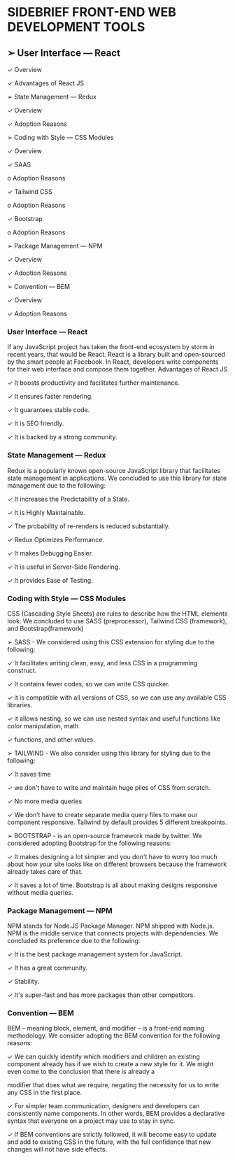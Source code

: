 # SIDEBRIEF FRONT-END WEB DEVELOPMENT TOOLS


## ➢ User Interface — React
✓ Overview

✓ Advantages of React JS

➢ State Management — Redux

✓ Overview

✓ Adoption Reasons

➢ Coding with Style — CSS Modules

✓ Overview

✓ SAAS

o Adoption Reasons

✓ Tailwind CSS

o Adoption Reasons

✓ Bootstrap

o Adoption Reasons

➢ Package Management — NPM

✓ Overview

✓ Adoption Reasons

➢ Convention — BEM

✓ Overview

✓ Adoption Reasons

### User Interface — React

If any JavaScript project has taken the front-end ecosystem by storm in recent years, that would be
React. 
React is a library built and open-sourced by the smart people at Facebook. In React,
developers write components for their web interface and compose them together.
Advantages of React JS

✓ It boosts productivity and facilitates further maintenance.

✓ It ensures faster rendering.

✓ It guarantees stable code.

✓ It is SEO friendly.

✓ It is backed by a strong community.



### State Management — Redux

Redux is a popularly known open-source JavaScript library that facilitates state management in
applications. 
We concluded to use this library for state management due to the following:

✓ It increases the Predictability of a State.

✓ It is Highly Maintainable.

✓ The probability of re-renders is reduced substantially.

✓ Redux Optimizes Performance.

✓ It makes Debugging Easier.

✓ It is useful in Server-Side Rendering.

✓ It provides Ease of Testing.



### Coding with Style — CSS Modules

CSS (Cascading Style Sheets) are rules to describe how the HTML elements look. We concluded to
use SASS (preprocessor), Tailwind CSS (framework), and Bootstrap(framework)

➢ SASS - We considered using this CSS extension for styling due to the following:

✓ It facilitates writing clean, easy, and less CSS in a programming construct.

✓ It contains fewer codes, so we can write CSS quicker.

✓ it is compatible with all versions of CSS, so we can use any available CSS libraries.

✓ it allows nesting, so we can use nested syntax and useful functions like color manipulation,
math

✓ functions, and other values.

➢ TAILWIND - We also consider using this library for styling due to the following:

✓ It saves time

✓ we don’t have to write and maintain huge piles of CSS from scratch.

✓ No more media queries

✓ We don’t have to create separate media query files to make our component responsive.
Tailwind by default provides 5 different breakpoints.


➢ BOOTSTRAP - is an open-source framework made by twitter. We considered adopting Bootstrap
for the following reasons:

✓ It makes designing a lot simpler and you don't have to worry too much about how your site
looks like on different browsers because the framework already takes care of that.

✓ It saves a lot of time. Bootstrap is all about making designs responsive without media
queries.


### Package Management — NPM

NPM stands for Node.JS Package Manager. NPM shipped with Node.js. NPM is the middle service
that connects projects with dependencies. We concluded its preference due to the following:

✓ It is the best package management system for JavaScript.

✓ It has a great community.

✓ Stability.

✓ It's super-fast and has more packages than other competitors.


### Convention — BEM

BEM – meaning block, element, and modifier – is a front-end naming methodology. We consider
adopting the BEM convention for the following reasons:

✓ We can quickly identify which modifiers and children an existing component already has if we
wish to create a new style for it. We might even come to the conclusion that there is already a

modifier that does what we require, negating the necessity for us to write any CSS in the first
place.

✓ For simpler team communication, designers and developers can consistently name components.
In other words, BEM provides a declarative syntax that everyone on a project may use to stay in
sync.

✓ If BEM conventions are strictly followed, it will become easy to update and add to existing CSS in
the future, with the full confidence that new changes will not have side effects.
